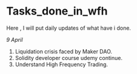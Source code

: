 # Tasks_done_in_wfh
Here , I will put daily updates of what have i done.

*9 April*
1. Liquidation crisis faced by Maker DAO.
2. Solidity developer course udemy continue.
3. Understand High Frequency Trading.
